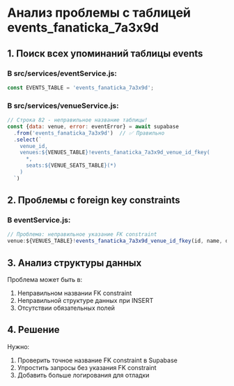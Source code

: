 # Анализ проблемы с таблицей events_fanaticka_7a3x9d

## 1. Поиск всех упоминаний таблицы events

### В src/services/eventService.js:
```javascript
const EVENTS_TABLE = 'events_fanaticka_7a3x9d';
```

### В src/services/venueService.js:
```javascript
// Строка 82 - неправильное название таблицы!
const {data: venue, error: eventError} = await supabase
  .from('events_fanaticka_7a3x9d')  // ✅ Правильно
  .select(`
    venue_id,
    venues:${VENUES_TABLE}!events_fanaticka_7a3x9d_venue_id_fkey(
      *,
      seats:${VENUE_SEATS_TABLE}(*)
    )
  `)
```

## 2. Проблемы с foreign key constraints

### В eventService.js:
```javascript
// Проблема: неправильное указание FK constraint
venue:${VENUES_TABLE}!events_fanaticka_7a3x9d_venue_id_fkey(id, name, description)
```

## 3. Анализ структуры данных

Проблема может быть в:
1. Неправильном названии FK constraint
2. Неправильной структуре данных при INSERT
3. Отсутствии обязательных полей

## 4. Решение

Нужно:
1. Проверить точное название FK constraint в Supabase
2. Упростить запросы без указания FK constraint
3. Добавить больше логирования для отладки